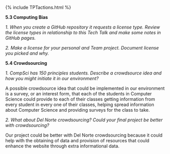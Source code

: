 {% include TPTactions.html %}

**5.3 Computing Bias**

_1. When you create a GitHub repository it requests a license type. Review the license types in relationship to this Tech Talk and make some notes in GitHub pages._




_2. Make a license for your personal and Team project. Document license you picked and why._




**5.4 Crowdsourcing** 

_1. CompSci has 150 principles students. Describe a crowdsource idea and how you might initiate it in our environment?_

A possible crowdsource idea that could be implemented in our environment is a survey, or an interest form, that each of the students in Computer Science could provide to each of their classes getting information from every student in every one of their classes, helping spread information about Computer Science and providing surveys for the class to take.

_2. What about Del Norte crowdsourcing? Could your final project be better with crowdsourcing?_

Our project could be better with Del Norte crowdsourcing because it could help with the obtaining of data and provision of resources that could enhance the website through extra informational data.



